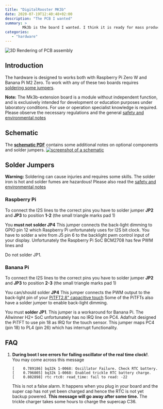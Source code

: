 ```yaml
---
title: "DigitalRooster MK3b"
date: 2020-07-19T12:40:48+02:00
description: "The PCB I wanted"
summary: >
        Mk3b is the board I wanted. I think it is ready for mass production!
categories:
   - "hardware"
---
```


<img src="/img/DigitalRooster-mk3b.webp" alt="3D Rendering of PCB assembly"
	title="DigitalRooster-mk3b" class="image small" />

## Introduction

The hardware is designed to works both with Raspberry Pi Zero W and Banana Pi M2
Zero. To work with any of these two boards requires
[soldering some jumpers](#solder-jumpers).

**Note:** The Mk3b-extension board is a module without independent function, and
is exclusively intended for development or education purposes under laboratory
conditions. For use or operation specialist knowledge is required. Please
observe the necessary regulations and the general [safety and environmental
notes](/pages/safety)

## Schematic

The **[schematic PDF](/schematic-mk3b.pdf)** contains some additional notes on
optional components and solder jumpers.
<a href="/schematic-mk3b.pdf"> <img
src="/img/schematic_abstract.webp" alt="screenshot of a schematic"
title="schematic digitalrooster-mk3b" class="image small" /> </a>

## Solder Jumpers

**Warning:** Soldering can cause injuries and requires some skills. The solder
iron is hot and solder fumes are hazardous! Please also read the [safety and
environmental notes](/pages/safety)

### Raspberry Pi

To connect the I2S lines to the correct pins you have to solder jumper **JP2**
and **JP3** to position **1-2** (the small triangle marks pad 1)

You **must not solder JP4** This jumper connects the back-light dimming to GPIO
pin 12 which Raspberry Pi unfortunately uses for I2S bit clock. You have to
solder a wire from J5 pin 6 to the backlight pwm control input of your display.
Unfortunately the Raspberry Pi SoC BCM2708 has few PWM lines and

Do not solder JP1.

### Banana Pi

To connect the I2S lines to the correct pins you have to solder jumper **JP2**
and **JP3** to position **2-3** (the small triangle marks pad 1)

You can/should solder **JP4** This jumper connects the PWM output to the
back-light pin of your [PiTFT2.8" capacitive
touch](https://learn.adafruit.com/downloads/pdf/adafruit-2-8-pitft-capacitive-touch.pdf)
Some of the PiTFTs also have a solder jumper to enable back-light dimming.

You must **solder JP1**. This jumper is a workaround for Banana Pi. The
Allwinner H2+ SoC unfortunately has no IRQ line on PC4. Adafruit designed the
PiTFT to use pin 18 as IRQ for the touch sensor. This jumper maps PC4 (pin 18)
to PL4 (pin 26) which has interrupt functionality.

## FAQ

1.  **During boot I see errors for failing oscillator of the real time
    clock!**.\
	You may come across this message
	```
	[    0.789186] bq32k 1-0068: Oscillator Failure. Check RTC battery.
    [    0.796005] bq32k 1-0068: Enabled trickle RTC battery charge.
    [    0.802898] rtc rtc0: read_time: fail to read: -22
	```
	This is not a false alarm. It happens when you plug in your board
    and the super cap has not yet been charged and hence the RTC is not yet
    backup powered.	**This message will go away after some time.** The trickle
    charger takes some hours to charge the supercap C36.
